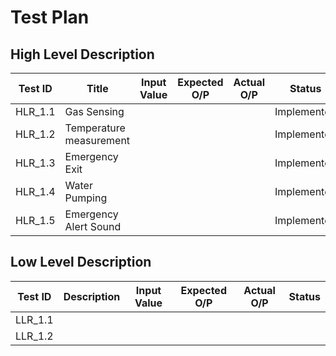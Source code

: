 # Test Plan
## High Level Description

| Test ID | Title | Input Value | Expected O/P | Actual O/P| Status |
| ---|     ---      | --- | --- | --- | ---|
| HLR_1.1 | Gas Sensing   | | | |Implemented |
|HLR_1.2 | Temperature measurement | | | | Implemented |
|HLR_1.3| Emergency Exit | | | |Implemented |
|HLR_1.4| Water Pumping | | | | Implemented |
|HLR_1.5|Emergency Alert Sound |||| Implemented|



## Low Level Description 

| Test ID | Description | Input Value | Expected O/P | Actual O/P| Status |
|---|---|---|---|---|---|
| LLR_1.1   |  | | | | |
|LLR_1.2 | | | | | |
